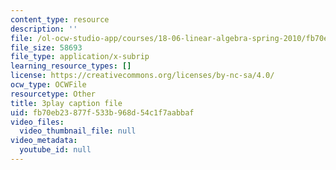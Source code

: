 ```yaml
---
content_type: resource
description: ''
file: /ol-ocw-studio-app/courses/18-06-linear-algebra-spring-2010/fb70eb23877f533b968d54c1f7aabbaf_13r9QY6cmjc.vtt
file_size: 58693
file_type: application/x-subrip
learning_resource_types: []
license: https://creativecommons.org/licenses/by-nc-sa/4.0/
ocw_type: OCWFile
resourcetype: Other
title: 3play caption file
uid: fb70eb23-877f-533b-968d-54c1f7aabbaf
video_files:
  video_thumbnail_file: null
video_metadata:
  youtube_id: null
---
```

